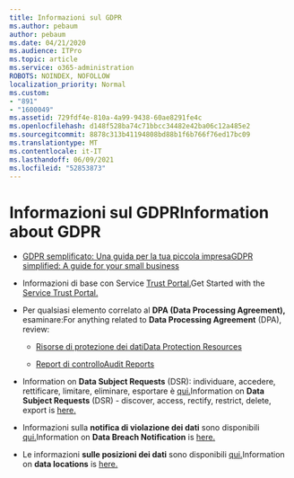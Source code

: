 ```yaml
---
title: Informazioni sul GDPR
ms.author: pebaum
author: pebaum
ms.date: 04/21/2020
ms.audience: ITPro
ms.topic: article
ms.service: o365-administration
ROBOTS: NOINDEX, NOFOLLOW
localization_priority: Normal
ms.custom:
- "891"
- "1600049"
ms.assetid: 729fdf4e-810a-4a99-9438-60ae8291fe4c
ms.openlocfilehash: d148f528ba74c71bbcc34482e42ba06c12a485e2
ms.sourcegitcommit: 8878c313b41194808bd88b1f6b766f76ed17bc09
ms.translationtype: MT
ms.contentlocale: it-IT
ms.lasthandoff: 06/09/2021
ms.locfileid: "52853873"
---
```

# <a name="information-about-gdpr"></a><span data-ttu-id="1026e-102">Informazioni sul GDPR</span><span class="sxs-lookup"><span data-stu-id="1026e-102">Information about GDPR</span></span>

- [<span data-ttu-id="1026e-103">GDPR semplificato: Una guida per la tua piccola impresa</span><span class="sxs-lookup"><span data-stu-id="1026e-103">GDPR simplified: A guide for your small business</span></span>](/microsoft-365/admin/security-and-compliance/gdpr-compliance)

- <span data-ttu-id="1026e-104">Informazioni di base con Service [Trust Portal.](https://servicetrust.microsoft.com/ViewPage/GDPRGetStarted)</span><span class="sxs-lookup"><span data-stu-id="1026e-104">Get Started with the [Service Trust Portal.](https://servicetrust.microsoft.com/ViewPage/GDPRGetStarted)</span></span>

- <span data-ttu-id="1026e-105">Per qualsiasi elemento correlato al **DPA (Data Processing Agreement),** esaminare:</span><span class="sxs-lookup"><span data-stu-id="1026e-105">For anything related to **Data Processing Agreement** (DPA), review:</span></span>

  - [<span data-ttu-id="1026e-106">Risorse di protezione dei dati</span><span class="sxs-lookup"><span data-stu-id="1026e-106">Data Protection Resources</span></span>](https://servicetrust.microsoft.com/ViewPage/TrustDocuments)

  - [<span data-ttu-id="1026e-107">Report di controllo</span><span class="sxs-lookup"><span data-stu-id="1026e-107">Audit Reports</span></span>](https://servicetrust.microsoft.com/ViewPage/MSComplianceGuide)

- <span data-ttu-id="1026e-108">Information on **Data Subject Requests** (DSR): individuare, accedere, rettificare, limitare, eliminare, esportare è [qui.](/microsoft-365/compliance/gdpr-dsr-office365)</span><span class="sxs-lookup"><span data-stu-id="1026e-108">Information on **Data Subject Requests** (DSR) - discover, access, rectify, restrict, delete, export is [here.](/microsoft-365/compliance/gdpr-dsr-office365)</span></span>

- <span data-ttu-id="1026e-109">Informazioni sulla **notifica di violazione dei dati** sono disponibili [qui.](https://servicetrust.microsoft.com/ViewPage/GDPRBreach)</span><span class="sxs-lookup"><span data-stu-id="1026e-109">Information on **Data Breach Notification** is [here.](https://servicetrust.microsoft.com/ViewPage/GDPRBreach)</span></span>

- <span data-ttu-id="1026e-110">Le informazioni **sulle posizioni dei dati** sono disponibili [qui.](https://products.office.com/where-is-your-data-located?ms.officeurl=datamaps&amp;geo=All#All)</span><span class="sxs-lookup"><span data-stu-id="1026e-110">Information on **data locations** is [here.](https://products.office.com/where-is-your-data-located?ms.officeurl=datamaps&amp;geo=All#All)</span></span>
